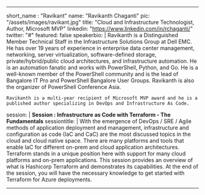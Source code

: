 ---

short_name : "Ravikant"
name: "Ravikanth Chaganti"
pic: "/assets/images/ravikant.jpg"
title: "Cloud and Infrastructure Technologist, Author, Microsoft MVP"
linkedin: "https://www.linkedin.com/in/rchaganti/"
twitter: "#"
featured: false
speakerbio: |
    Ravikanth is a Distinguished Member Technical Staff in the Infrastructure Solutions Group at Dell EMC. He has over 19 years of experience in enterprise data center management, networking, server virtualization, software-defined storage, private/hybrid/public cloud architectures, and infrastructure automation. He is an automation fanatic and works with PowerShell, Python, and Go. He is a well-known member of the PowerShell community and is the lead of Bangalore IT Pro and PowerShell Bangalore User Groups. Ravikanth is also the organizer of PowerShell Conference Asia.

    Ravikanth is a multi-year recipient of Microsoft MVP award and he is a published author specializing in DevOps and Infrastructure As Code.    
session: |
    **Session : Infrastructure as Code with Terraform - The Fundamentals**
sessiontitle: |
    With the emergence of DevOps / SRE / Agile methods of application deployment and management, infrastructure and configuration as code (IaC and CaC) are the most discussed topics in the cloud and cloud native space. There are many platforms and tools that enable IaC for different on-prem and cloud application architectures. Terraform stands in a unique position here with support for many cloud platforms and on-prem applications. This session provides an overview of what is Hashicorp Terraform and demonstrates its capabilities. At the end of the session, you will have the necessary knowledge to get started with Terraform for Azure deployments.

---